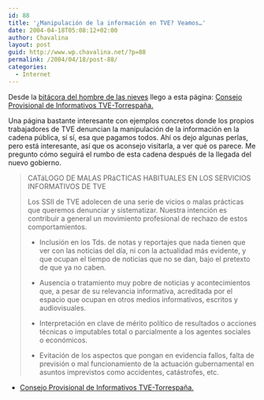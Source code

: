 ```yaml
---
id: 88
title: '¿Manipulación de la información en TVE? Veamos…'
date: 2004-04-18T05:08:12+02:00
author: Chavalina
layout: post
guid: http://www.wp.chavalina.net/?p=88
permalink: /2004/04/18/post-88/
categories:
  - Internet
---
```

Desde la <a href="http://blogia.com/elhombredelasnieves" target="_blank">bitácora del hombre de las nieves</a> llego a esta página: <a href="http://www.cpinformativos.org/" target="_blank">Consejo<br /> Provisional de Informativos TVE-Torrespa&ntilde;a.</a>

Una página bastante interesante con ejemplos concretos donde los propios trabajadores de TVE denuncian la manipulación de la información en la cadena pública, sí sí, esa que pagamos todos. Ahí os dejo algunas perlas, pero está interesante, así que os aconsejo visitarla, a ver qué os parece. Me pregunto cómo seguirá el rumbo de esta cadena después de la llegada del nuevo gobierno.

> CATáLOGO DE MALAS PRáCTICAS HABITUALES EN LOS SERVICIOS INFORMATIVOS DE TVE 
> 
> Los SSII de TVE adolecen de una serie de vicios o malas prácticas que queremos denunciar y sistematizar. Nuestra intención es contribuir a general un movimiento profesional de rechazo de estos comportamientos. 
> 
> * Inclusión en los Tds. de notas y reportajes que nada tienen que ver con las noticias del día, ni con la actualidad más evidente, y que ocupan el tiempo de noticias que no se dan, bajo el pretexto de que ya no caben. 
> 
> * Ausencia o tratamiento muy pobre de noticias y acontecimientos que, a pesar de su relevancia informativa, acreditada por el espacio que ocupan en otros medios informativos, escritos y audiovisuales. 
> 
> * Interpretación en clave de mérito político de resultados o acciones técnicas o imputables total o parcialmente a los agentes sociales o económicos. 
> 
> * Evitación de los aspectos que pongan en evidencia fallos, falta de previsión o mal funcionamiento de la actuación gubernamental en asuntos imprevistos como accidentes, catástrofes, etc.

  * <a href="http://www.cpinformativos.org/" target="_blank">Consejo Provisional de Informativos TVE-Torrespa&ntilde;a.</a>